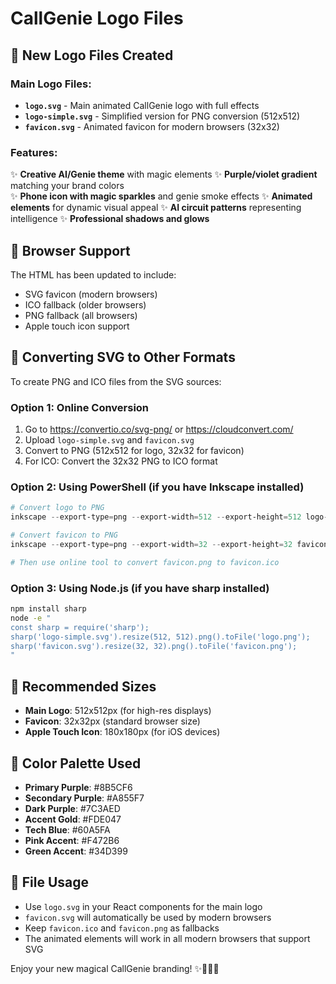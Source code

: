 # CallGenie Logo Files

## 🎨 New Logo Files Created

### Main Logo Files:
- **`logo.svg`** - Main animated CallGenie logo with full effects
- **`logo-simple.svg`** - Simplified version for PNG conversion (512x512)
- **`favicon.svg`** - Animated favicon for modern browsers (32x32)

### Features:
✨ **Creative AI/Genie theme** with magic elements
✨ **Purple/violet gradient** matching your brand colors  
✨ **Phone icon with magic sparkles** and genie smoke effects
✨ **Animated elements** for dynamic visual appeal
✨ **AI circuit patterns** representing intelligence
✨ **Professional shadows and glows**

## 📱 Browser Support

The HTML has been updated to include:
- SVG favicon (modern browsers)
- ICO fallback (older browsers) 
- PNG fallback (all browsers)
- Apple touch icon support

## 🔄 Converting SVG to Other Formats

To create PNG and ICO files from the SVG sources:

### Option 1: Online Conversion
1. Go to https://convertio.co/svg-png/ or https://cloudconvert.com/
2. Upload `logo-simple.svg` and `favicon.svg`
3. Convert to PNG (512x512 for logo, 32x32 for favicon)
4. For ICO: Convert the 32x32 PNG to ICO format

### Option 2: Using PowerShell (if you have Inkscape installed)
```powershell
# Convert logo to PNG
inkscape --export-type=png --export-width=512 --export-height=512 logo-simple.svg --export-filename=logo.png

# Convert favicon to PNG  
inkscape --export-type=png --export-width=32 --export-height=32 favicon.svg --export-filename=favicon.png

# Then use online tool to convert favicon.png to favicon.ico
```

### Option 3: Using Node.js (if you have sharp installed)
```bash
npm install sharp
node -e "
const sharp = require('sharp');
sharp('logo-simple.svg').resize(512, 512).png().toFile('logo.png');
sharp('favicon.svg').resize(32, 32).png().toFile('favicon.png');
"
```

## 🎯 Recommended Sizes

- **Main Logo**: 512x512px (for high-res displays)
- **Favicon**: 32x32px (standard browser size)
- **Apple Touch Icon**: 180x180px (for iOS devices)

## 🎨 Color Palette Used

- **Primary Purple**: #8B5CF6
- **Secondary Purple**: #A855F7  
- **Dark Purple**: #7C3AED
- **Accent Gold**: #FDE047
- **Tech Blue**: #60A5FA
- **Pink Accent**: #F472B6
- **Green Accent**: #34D399

## 📁 File Usage

- Use `logo.svg` in your React components for the main logo
- `favicon.svg` will automatically be used by modern browsers
- Keep `favicon.ico` and `favicon.png` as fallbacks
- The animated elements will work in all modern browsers that support SVG

Enjoy your new magical CallGenie branding! ✨🧞‍♂️📱